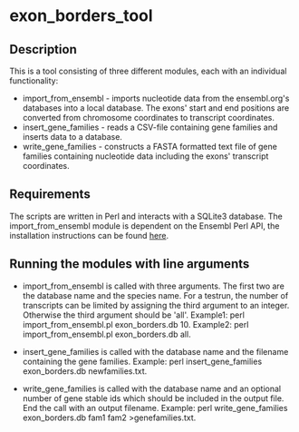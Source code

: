 # exon_borders_tool

## Description ##

This is a tool consisting of three different modules, each with an individual functionality:
* import_from_ensembl - imports nucleotide data from the ensembl.org's databases into a local database. The exons' start and end positions are converted from chromosome coordinates to transcript coordinates.
* insert_gene_families - reads a CSV-file containing gene families and inserts data to a database.
* write_gene_families - constructs a FASTA formatted text file of gene families containing nucleotide data including the exons' transcript coordinates.

## Requirements ##
The scripts are written in Perl and interacts with a SQLite3 database.
The import_from_ensembl module is dependent on the Ensembl Perl API, the installation instructions can be found [here](https://www.ensembl.org/info/docs/api/api_installation.html).


## Running the modules with line arguments ##
* import_from_ensembl is called with three arguments. The first two are the database name and the species name. For a testrun, the number of transcripts can be limited by assigning the third argument to an integer. Otherwise the third argument should be 'all'. Example1: perl import_from_ensembl.pl exon_borders.db 10. Example2: perl import_from_ensembl.pl exon_borders.db all.

* insert_gene_families is called with the database name and the filename containing the gene families. Example: perl insert_gene_families exon_borders.db newfamilies.txt.

* write_gene_families is called with the database name and an optional number of gene stable ids which should be included in the output file. End the call with an output filename. Example: perl write_gene_families exon_borders.db fam1 fam2 >genefamilies.txt. 